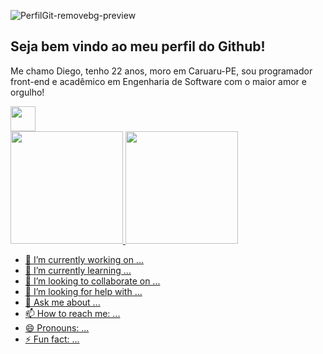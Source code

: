 
  ![PerfilGit-removebg-preview](https://github.com/DiegoCiara/DiegoCiara/assets/114518504/e63320c1-8f47-4f25-b44d-a116e6083c22)
    
## Seja bem vindo ao meu perfil do Github!

Me chamo Diego, tenho 22 anos, moro em Caruaru-PE, sou programador front-end e acadêmico em Engenharia de Software com o maior amor e orgulho!

<div>

<img loading="lazy" src="https://cdn.jsdelivr.net/gh/devicons/devicon/icons/git/git-original.svg" width="40" height="40"/>
</div>

<div>
<a href="https://github.com/seu-usuário-aqui">
<img loading="lazy" height="180em" src="https://github-readme-stats.vercel.app/api/top-langs/?username=DiegoCiara&layout=compact&langs_count=7&theme=dracula"/>
<img loading="lazy" height="180em" src="https://github-readme-stats.vercel.app/api?username=DiegoCiara&show_icons=true&theme=dracula&include_all_commits=true&count_private=true"/>
</div>

- 🔭 I’m currently working on ...
- 🌱 I’m currently learning ...
- 👯 I’m looking to collaborate on ...
- 🤔 I’m looking for help with ...
- 💬 Ask me about ...
- 📫 How to reach me: ...
- 😄 Pronouns: ...
- ⚡ Fun fact: ...
